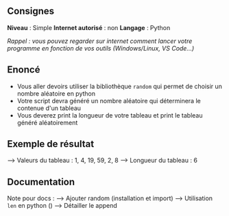 ## Consignes

**Niveau** : Simple
**Internet autorisé** : non
**Langage** : Python

_Rappel : vous pouvez regarder sur internet comment lancer votre programme en fonction de vos outils (Windows/Linux, VS Code...)_
## Enoncé

- Vous aller devoirs utiliser la bibliothèque `random` qui permet de choisir un nombre aléatoire en python
- Votre script devra généré un nombre aléatoire qui déterminera le contenue d'un tableau
- Vous deverez print la longueur de votre tableau et print le tableau généré aléatoirement

## Exemple de résultat

--> Valeurs du tableau : 1, 4, 19, 59, 2, 8
--> Longueur du tableau : 6

## Documentation

Note pour docs :
--> Ajouter random (installation et import)
--> Utilisation `len` en python ()
--> Détailler le append